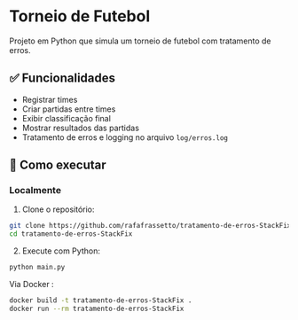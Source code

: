 # Torneio de Futebol

Projeto em Python que simula um torneio de futebol com tratamento de erros.

## ✅ Funcionalidades
- Registrar times
- Criar partidas entre times
- Exibir classificação final
- Mostrar resultados das partidas
- Tratamento de erros e logging no arquivo `log/erros.log`

## 🚀 Como executar

### Localmente

1. Clone o repositório:

```bash
git clone https://github.com/rafafrassetto/tratamento-de-erros-StackFix.git
cd tratamento-de-erros-StackFix
```
2. Execute com Python:
```bash
python main.py
```
Via Docker : 
```bash
docker build -t tratamento-de-erros-StackFix .
docker run --rm tratamento-de-erros-StackFix
```
